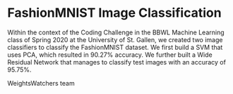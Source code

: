 # FashionMNIST Image Classification

Within the context of the Coding Challenge in the BBWL Machine Learning class of Spring 2020 at the University of St. Gallen, we created
two image classifiers to classify the FashionMNIST dataset. We first build a SVM that uses PCA, which resulted in 90.27% accuracy. 
We further built a Wide Residual Network that manages to classify test images with an accuracy of 95.75%.

WeightsWatchers team
